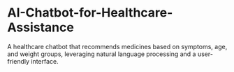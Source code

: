 # AI-Chatbot-for-Healthcare-Assistance
A healthcare chatbot that recommends medicines based on symptoms, age, and weight groups, leveraging natural language processing and a user-friendly interface.
